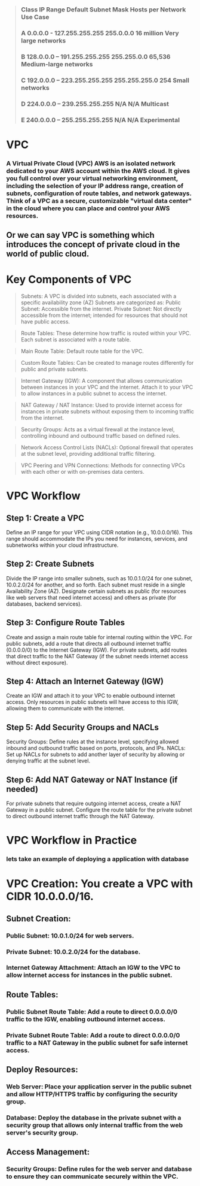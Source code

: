> ### Class	IP Range	Default             Subnet       Mask	           Hosts per Network	  Use Case
> ### A	              0.0.0.0   -   127.255.255.255	255.0.0.0	16       million	          Very large networks
> ### B	              128.0.0.0 –   191.255.255.255	255.255.0.0	       65,536	            Medium-large networks
> ### C	              192.0.0.0 –   223.255.255.255	255.255.255.0      	254	              Small networks
> ### D	              224.0.0.0 –   239.255.255.255	   N/A	            N/A	              Multicast
> ### E               240.0.0.0 –   255.255.255.255	   N/A	            N/A	              Experimental



# VPC
### A Virtual Private Cloud (VPC) AWS is an isolated network dedicated to your AWS account within the AWS cloud. It gives you full control over your virtual networking environment, including the selection of your IP address range, creation of subnets, configuration of route tables, and network gateways. Think of a VPC as a secure, customizable "virtual data center" in the cloud where you can place and control your AWS resources. 
## Or we can say VPC is something which introduces the concept of private cloud in the world of public cloud.

# Key Components of VPC
> Subnets: A VPC is divided into subnets, each associated with a specific availability zone (AZ)
> Subnets are categorized as:
> Public Subnet: Accessible from the internet.
> Private Subnet: Not directly accessible from the internet; intended for resources that should not have public access.

> Route Tables: These determine how traffic is routed within your VPC. Each subnet is associated with a route table.

> Main Route Table: Default route table for the VPC.

> Custom Route Tables: Can be created to manage routes differently for public and private subnets.

> Internet Gateway (IGW): A component that allows communication between instances in your VPC and the internet. Attach it to your VPC to allow instances in a public subnet to access the internet.

> NAT Gateway / NAT Instance: Used to provide internet access for instances in private subnets without exposing them to incoming traffic from the internet.

> Security Groups: Acts as a virtual firewall at the instance level, controlling inbound and outbound traffic based on defined rules.

> Network Access Control Lists (NACLs): Optional firewall that operates at the subnet level, providing additional traffic filtering.

> VPC Peering and VPN Connections: Methods for connecting VPCs with each other or with on-premises data centers.

# VPC Workflow
## Step 1: Create a VPC
Define an IP range for your VPC using CIDR notation (e.g., 10.0.0.0/16).
This range should accommodate the IPs you need for instances, services, and subnetworks within your cloud infrastructure.
## Step 2: Create Subnets
Divide the IP range into smaller subnets, such as 10.0.1.0/24 for one subnet, 10.0.2.0/24 for another, and so forth.
Each subnet must reside in a single Availability Zone (AZ).
Designate certain subnets as public (for resources like web servers that need internet access) and others as private (for databases, backend services).
## Step 3: Configure Route Tables
Create and assign a main route table for internal routing within the VPC.
For public subnets, add a route that directs all outbound internet traffic (0.0.0.0/0) to the Internet Gateway (IGW).
For private subnets, add routes that direct traffic to the NAT Gateway (if the subnet needs internet access without direct exposure).
## Step 4: Attach an Internet Gateway (IGW)
Create an IGW and attach it to your VPC to enable outbound internet access.
Only resources in public subnets will have access to this IGW, allowing them to communicate with the internet.
## Step 5: Add Security Groups and NACLs
Security Groups: Define rules at the instance level, specifying allowed inbound and outbound traffic based on ports, protocols, and IPs.
NACLs: Set up NACLs for subnets to add another layer of security by allowing or denying traffic at the subnet level.
## Step 6: Add NAT Gateway or NAT Instance (if needed)
For private subnets that require outgoing internet access, create a NAT Gateway in a public subnet.
Configure the route table for the private subnet to direct outbound internet traffic through the NAT Gateway.

# VPC Workflow in Practice

### lets take an example of deploying a application with database


# VPC Creation: You create a VPC with CIDR 10.0.0.0/16.
## Subnet Creation:
### Public Subnet: 10.0.1.0/24 for web servers.
### Private Subnet: 10.0.2.0/24 for the database.
### Internet Gateway Attachment: Attach an IGW to the VPC to allow internet access for instances in the public subnet.
## Route Tables:
### Public Subnet Route Table: Add a route to direct 0.0.0.0/0 traffic to the IGW, enabling outbound internet access.
### Private Subnet Route Table: Add a route to direct 0.0.0.0/0 traffic to a NAT Gateway in the public subnet for safe internet access.
## Deploy Resources:
### Web Server: Place your application server in the public subnet and allow HTTP/HTTPS traffic by configuring the security group.
### Database: Deploy the database in the private subnet with a security group that allows only internal traffic from the web server's security group.
## Access Management:
### Security Groups: Define rules for the web server and database to ensure they can communicate securely within the VPC.

